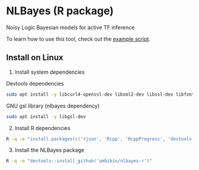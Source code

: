 # NLBayes (R package)

Noisy Logic Bayesian models for active TF inference

To learn how to use this tool, check out the [example script](examples/nlbayes_example.R).


## Install on Linux

1. Install system dependencies

Devtools dependencies
```bash
sudo apt install -y libcurl4-openssl-dev libxml2-dev libssl-dev libfontconfig1-dev libharfbuzz-dev libfribidi-dev libfreetype6-dev libpng-dev libtiff5-dev libjpeg-dev
```
GNU gsl library (nlbayes dependency)
```bash
sudo apt install -y libgsl-dev
```
2. Install R dependencies
```bash
R -q -e "install.packages(c('rjson', 'Rcpp', 'RcppProgress', 'devtools'))"
```
3. Install the NLBayes package
```bash
R -q -e "devtools::install_github('umbibio/nlbayes-r')"
```

